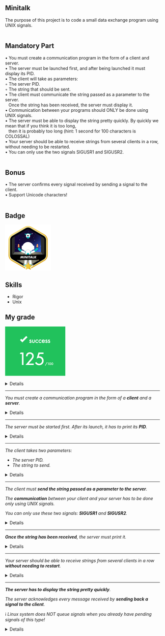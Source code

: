 ## Minitalk

The purpose of this project is to code a small data exchange program using UNIX signals. <br><br>

## Mandatory Part <br>
• You must create a communication program in the form of a client and server. <br> 
• The server must be launched first, and after being launched it must display its PID. <br>
• The client will take as parameters: <br>
◦ The server PID. <br>
◦ The string that should be sent. <br>
• The client must communicate the string passed as a parameter to the server. <br>
  &ensp; Once the string has been received, the server must display it. <br>
• Communication between your programs should ONLY be done using UNIX signals. <br>
• The server must be able to display the string pretty quickly. By quickly we mean that if you think it is too long, <br>
  &ensp; then it is probably too long (hint: 1 second   for 100 characters is COLOSSAL) <br>
• Your server should be able to receive strings from several clients in a row, without needing to be restarted. <br>
• You can only use the two signals SIGUSR1 and SIGUSR2. <br><br>

## Bonus

• The server confirms every signal received by sending a signal to the client. <br>
• Support Unicode characters! <br><br>

## Badge

<img src="minitalk.png"><br>

## Skills

- Rigor
- Unix<br>

## My grade

<img src="score_minitalk.png"><br>

<details>

### What is a signal?

>A signal is a notification to a **process** that an event has occurred. Signals are sometimes described as software interrupts.
>
>One process can send a signal to another process. In this use, signals can be employed as a primitive form of interprocess communication (IPC). 
>
>Each signal is defined as a unique (small) integer, starting sequentially from 1. These integers are defined in <signal.h> with symbolic names of the form SIGxxxx. Since the actual numbers used for each signal vary across implementations, it is these symbolic names that are always used in programs. 
>
>A signal is said to be _generated_ by some event. Once generated, a signal is later _delivered_ to a process, which then takes some action in response to the signal. Between the time it is generated and the time it is delivered, a signal is said to be _pending_.

### What is a process?

>A process is an instance of an executing **program**.
>
>We can recast the definition of a process given at the start of this section as follows: a process is an abstract entity, defined by the kernel, to which system resources are allocated in order to execute a program.
>
>From the kernel’s point of view, a process consists of user-space memory containing program code and variables used by that code, and a range of kernel data structures that maintain information about the state of the process. The information recorded in the kernel data structures includes various identifier numbers
(IDs) associated with the process, virtual memory tables, the table of open file descriptors, information relating to signal delivery and handling, process resource usages and limits, the current working directory, and a host of other information.

### What is a program?

>A program is a file containing a range of information that describes how to construct a process at run time. One program may be used to construct many processes, or, put conversely, many processes may be running the same program.
	
</details>

---

_You must create a communication program in the form of a **client** and a **server**._

<details>
	
### What is a client-server application?

>A client-server application is one that is broken into two component processes:
>
>- a client, which asks the server to carry out some service by sending it a request message; and
>- a server, which examines the client’s request, performs appropriate actions, and
then sends a response message back to the client.
>
>Sometimes, the client and server may engage in an extended dialogue of requests
and responses.
>
>Typically, the client application interacts with a user, while the server application provides access to some shared resource. Commonly, there are multiple
instances of client processes communicating with one or a few instances of the
server process.

</details>

---

_The server must be started first. After its launch, it has to print its **PID**._
	
<details>

### What is PID?

>Each process has a process ID (PID), a positive integer that uniquely identifies the process on the system. Process IDs are used and returned by a variety of system calls. For example, the kill() system call allows the caller to send a signal to a process with a specific process ID.
>
>The **getpid()** system call returns the process ID of the calling process. The pid_t data type used for the return value of getpid() is an integer type specified by SUSv3 for the purpose of storing process IDs.

```C
int	main(void)
{
	pid_t	pid;

	pid = getpid();
	ft_putnbr_fd(pid, 1);
	ft_putchar_fd('\n', 1);
	return (0);
}
```

</details>

---
	
_The client takes two parameters:_
- _The server PID._
- _The string to send._

<details>

```C
int	main(int argc, char *argv[])
{
	(void) argv;
	if (argc != 3)
	{
		ft_putendl_fd("Usage: ./client server-PID string-to-send", 1);
		exit(EXIT_FAILURE);
	}
	return (0);
}
```

</details>

---
	
_The client must **send the string passed as a parameter to the server**._
	
_The **communication** between your client and your server has to be done only using UNIX signals._
	
_You can only use these two signals: **SIGUSR1** and **SIGUSR2**._

<details>

### [How to send a string using signals?](https://stackoverflow.com/c/42network/a/1920/11916)
	
**Answered by Marc-Eloi Dailet on 42 Network Stack Overflow.**
	
>As you probably know, ASCII characters are encoded on 8 bits (while other characters can be encoded on up to 32, i.e UTF-32). You will have to use **bitwise operations** on each character to determine what to send.
>
>More precisely, you will have to make 8-bit comparisons **for each character to check the binary position of each bit** and send a SIGUSR1 for each 1, and a SIGUSR2 for each 0. (Or the opposite, it's up to you) :)
>
>While doing this, you will have to use bit-shifting to move what you compare, to avoid sending multiple signals for the same bit.
	
### [What are bitwise operations in C?](https://en.wikipedia.org/wiki/Bitwise_operations_in_C)
	
>Bitwise operations are contrasted by byte-level operations which characterize the bitwise operators' logical counterparts, the AND, OR, NOT operators. Instead of performing on individual bits, byte-level operators perform on strings of eight bits (known as bytes) at a time. The reason for this is that a byte is normally the smallest unit of addressable memory (i.e. data with a unique memory address).
>
>This applies to bitwise operators as well, which means that even though they operate on only one bit at a time they cannot accept anything smaller than a byte as their input.
	
### [How to check the binary position of each bit for each character?](https://en.wikipedia.org/wiki/Bitwise_operations_in_C)
	
>The symbol of right shift operator is >>. For its operation, it requires two operands. It shifts each bit in its left operand to the right. The number following the operator decides the number of places the bits are shifted (i.e. the right operand).
>
>Example:
>
>If the variable ch contains the bit pattern 11100101, then ch >> 1 will produce the result 01110010, and ch >> 2 will produce 00111001.
>
>The bitwise AND operator is a single ampersand: &. It is just a representation of AND which does its work on the bits of the operands rather than the truth value of the operands.
>
>For instance, working with a byte (the char type):
```
     11001000  
   & 10111000 
     -------- 
   = 10001000
```
>The most significant bit of the first number is 1 and that of the second number is also 1 so the most significant bit of the result is 1; in the second most significant bit, the bit of second number is zero, so we have the result as 0.
	
The client program converts each character of the string to binary
	
```C
int	main(int argc, char *argv[])
{
	pid_t	pid;
	char	*str;
	int	bit;

	if (argc != 3)
	{
		ft_putendl_fd("Usage: ./client server-PID string-to-send", 1);
		exit(EXIT_FAILURE);
	}
	pid = ft_atoi(argv[1]);
	(void) pid;
	str = argv[2];
	while (*str)
	{
		bit = 8;
		while (bit)
		{
			bit--;
			if ((*str >> bit) & 1)
				ft_putchar_fd('1', 1);
			else if (*str)
				ft_putchar_fd('0', 1);
		}
		str++;
	}
	return (0);
}
```
	
### How to communicate processes?

>One process can send a signal to another process using the **_kill(pid_t pid, int sig)_** system call, which is the analog of the kill shell command. If pid is greater than 0, the signal is sent to the process with the process ID specified by pid.
	
### What are SIGUSR1 and SIGUSR2?

>SIGUSR1 and SIGUSR2 are available for programmer-defined purposes. The kernel never generates these signals for a process. Processes may use these signals to notify one another of events or to synchronize with each other.

Client sends signal to server using the kill() system call
	
```C
static void	error_exit(char *error)
{
	ft_putendl_fd(error, 1);
	exit(EXIT_FAILURE);
}

int	main(int argc, char *argv[])
{
	pid_t	pid;
	char	*str;
	int	bit;
	int	kill_return;

	if (argc != 3)
		error_exit("Usage: ./client server-PID string-to-send");
	pid = ft_atoi(argv[1]);
	str = argv[2];
	while (*str)
	{
		bit = 8;
		while (bit--)
		{
			if ((*str >> bit) & 1)
				kill_return = kill(pid, SIGUSR1);
			else if (*str)
				kill_return = kill(pid, SIGUSR2);
			if (kill_return == -1)
				error_exit("The kill() system call have failed");
		}
		str++;
	}
	return (0);
}
```

</details>
	
---

_**Once the string has been received**, the server must print it._
	
<details>
	
### How a process responds to a signal?

>Instead of accepting the default for a particular signal, a program can change the action that occurs when the signal is delivered. This is known as setting the **_disposition_** of the signal.
>
>A **_signal handler_** is a function, written by the programmer, that performs appropriate tasks in response to the delivery of a signal. For example, the shell has a handler for the SIGINT signal (generated by the interrupt character, Control-C) that causes it to stop what it is currently doing and return control to the main input loop, so that the user is once more presented with the shell prompt.
>
>Invocation of a signal handler may interrupt the main program flow at any time; the kernel calls the handler on the process’s behalf, and when the handler returns, execution of the program resumes at the point where the handler interrupted it. This sequence is illustrated in Figure 20-1.
	
![image](https://user-images.githubusercontent.com/60623613/152385428-4bfc9da3-eb32-4875-a298-e79949e3b1a6.png)

```C
static void	signal_handler(int sig)
{
	if (sig == SIGUSR1)
		ft_putstr_fd("1", 1);
	if (sig == SIGUSR2)
		ft_putstr_fd("0", 1);
	return ;
}
```

### How to set the disposition of the signal?
	
>The _sigaction()_ system call is an alternative to _signal()_ for setting the disposition of a
signal. Although _sigaction()_ is somewhat more complex to use than _signal()_, in return it provides greater flexibility. In particular, _sigaction()_ allows us to retrieve the disposition of a signal without changing it, and to set various attributes controlling precisely what happens when a signal handler is invoked.
	
```C
#include <signal.h>

int	sigaction(int sig, const struct sigaction *act, struct sigaction *oldact);

// Returns 0 on success, or –1 on error
```

>The sig argument identifies the signal whose disposition we want to retrieve or change. This argument can be any signal except SIGKILL or SIGSTOP.
>
>The act argument is a pointer to a structure specifying a new disposition for the signal. If we are interested only in finding the existing disposition of the signal, then we can specify NULL for this argument. 
>
>The oldact argument is a pointer to a structure of the same type, and is used to return information about the signal’s previous disposition. If we are not interested in this information, then we can specify NULL for this argument.
>
>The structures pointed to by act and oldact are of the following type:
	
```C
struct sigaction
{
	void (*sa_handler)(int); /* Address of handler */
	sigset_t sa_mask; /* Signals blocked during handler invocation */
	int sa_flags; /* Flags controlling handler invocation */
	void (*sa_restorer)(void); /* Not for application use */
};
```

>The sa_handler field corresponds to the handler argument given to signal(). It specifies the address of a signal handler.
>
>The sa_mask field defines a **set of signals** that are to be blocked during invocation of the handler defined by sa_handler. When the signal handler is invoked, any signals in this set that are not currently part of the process signal mask are automatically added to the mask before the handler is called. These signals remain in the process signal mask until the signal handler returns, at which time they are automatically removed. The sa_mask field allows us to specify a set of signals that aren’t permitted to interrupt execution of this handler. In addition, the signal that caused the handler to be invoked is automatically added to the process signal mask. This means that a signal handler won’t recursively interrupt itself if a second instance of the same signal arrives while the handler is executing. **_Because blocked signals are not queued, if any of these signals are repeatedly generated during the execution of the handler, they are (later) delivered only once._**

### How to represent a set of signals?

>Many signal-related system calls need to be able to represent a group of different signals. For example, sigaction() and sigprocmask() allow a program to specify a group of signals that are to be blocked by a process.
>
>Multiple signals are represented using a data structure called a _signal set_, provided by the system data type _sigset_t_.
>
>One of **_sigemptyset()_** or **_sigaddset()_** must be used to initialize a signal set. This is because C doesn’t initialize automatic variables, and the initialization of static variables to 0 can’t portably be relied upon as indicating an empty signal set, since signal sets may be implemented using structures other than bit masks.
	
```C
#include <signal.h>
	
int	sigemptyset(sigset_t *set);
int	sigaddset(sigset_t *set, int sig);

// Both return 0 on success, or –1 on error
```

>For each process, the kernel maintains a _signal mask_ — a set of signals whose delivery to the process is currently blocked. If a signal that is blocked is sent to a process, delivery of that signal is delayed until it is unblocked by being removed from the process signal mask.
>
>A signal may be added to the signal mask in the following ways:
> - When a signal handler is invoked, the signal that caused its invocation can be automatically added to the signal mask. Whether or not this occurs depends on the flags used when the handler is established using sigaction().
>
> - When a signal handler is established with sigaction(), it is possible to specify an additional set of signals that are to be blocked when the handler is invoked.
	
>Setting the SA_SIGINFO flag when establishing a handler with sigaction() allows the handler to obtain additional information about a signal when it is delivered. In order to obtain this information, we must declare the handler as follows:
	
```C
void	handler(int sig, siginfo_t *siginfo, void *ucontext);
```

>The first argument, sig, is the signal number, as for a standard signal handler. The second argument, siginfo, is a structure used to provide the additional information about the signal. We describe this structure below. The last argument, ucontext, is also described below.
>
>Since the above signal handler has a different prototype from a standard signal handler, C typing rules mean that we can’t use the sa_handler field of the sigaction structure to specify the address of the handler. Instead, we must use an alternative field: sa_sigaction. In other words, the definition of the sigaction structure is somewhat more complex than was shown. In full, the structure is defined as follows:
	
```C
struct sigaction 
{
	union 
	{
	 void (*sa_handler)(int);
	 void (*sa_sigaction)(int, siginfo_t *, void *);
	}
	__sigaction_handler;
	sigset_t sa_mask;
	int sa_flags;
	void (*sa_restorer)(void);
};
/* Following defines make the union fields look like simple fields
 in the parent structure */
#define sa_handler __sigaction_handler.sa_handler
#define sa_sigaction __sigaction_handler.sa_sigaction
```
Server uses SA_SIGINFO to establish a signal handler:
	
```C
static void	signal_handler(int sig, siginfo_t *siginfo, void *ucontext)
{
	if (sig == SIGUSR1)
		ft_putstr_fd("1", 1);
	if (sig == SIGUSR2)
		ft_putstr_fd("0", 1);
	(void) siginfo;
	(void) ucontext;
	return ;
}

int	main(void)
{
	pid_t				pid;
	struct sigaction	sa;

	pid = getpid();
	ft_putnbr_fd(pid, 1);
	ft_putchar_fd('\n', 1);
	sigemptyset(&sa.sa_mask);
	sa.sa_sigaction = signal_handler;
	sa.sa_flags = SA_SIGINFO;
	if (sigaction(SIGUSR1, &sa, NULL) == -1)
		ft_error_exit("Bad address or Invalid argument");
	if (sigaction(SIGUSR2, &sa, NULL) == -1)
		ft_error_exit("Bad address or Invalid argument");
	return (0);
}
```
	
</details>
	
---
	
_Your server should be able to receive strings from several clients in a row **without needing to restart**._
	
<details>

### How to suspend execution of a process?
	
>Calling _pause()_ suspends execution of the process until the call is interrupted by a
signal handler (or until an unhandled signal terminates the process).
	
```C
#include <unistd.h>

int	pause(void);

// Always returns –1 with errno set to EINTR
```

Server loop forever, waiting for signals.
	
```C
static void	signal_handler(int sig, siginfo_t *siginfo, void *ucontext)
{
	if (sig == SIGUSR1)
		ft_putstr_fd("1", 1);
	if (sig == SIGUSR2)
		kill(siginfo->si_pid, SIGUSR1);
	(void) ucontext;
	return ;
}

int	main(void)
{
	pid_t				pid;
	struct sigaction	sa;

	pid = getpid();
	ft_putnbr_fd(pid, 1);
	ft_putchar_fd('\n', 1);
	sigemptyset(&sa.sa_mask);
	sa.sa_sigaction = signal_handler;
	sa.sa_flags = SA_SIGINFO;
	if (sigaction(SIGUSR1, &sa, NULL) == -1)
		ft_error_exit("Bad address or Invalid argument");
	if (sigaction(SIGUSR2, &sa, NULL) == -1)
		ft_error_exit("Bad address or Invalid argument");
	while (1)
		pause();
	return (0);
}
```

</details>

---
	
_**The server has to display the string pretty quickly**._
	
_The server acknowledges every message received by **sending back a signal to the
client**._
	
ℹ️  _Linux system does NOT queue signals when you already have pending
signals of this type!_

<details>
	
### How to handle signals quickly since they don't queue when they are pending, without losing sent signals?
	
>**The _sleep()_ function suspends execution of the calling process** for the number of seconds specified in the seconds argument or **until a signal is caught** (thus interrupting the call).
